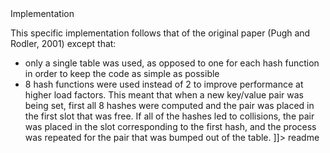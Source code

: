 <snippet>
  <content><![CDATA[
## CuckooHash
The CuckooHash class implements 5 methods (including the constructor):
* constructor(size): return an instance of the class with pre-allocated space for the given number of objects.
* boolean set(key, value): stores the given key/value pair in the hash map. Returns a boolean value indicating success / failure of the operation.
* get(key): return the value associated with the given key, or null if no value is set.
* delete(key): delete the value associated with the given key, returning the value on success or null if the key has no value.
* float load(): return a float value representing the load factor (`(items in hash map)/(size of hash map)`) of the data structure. Since the size of the dat structure is fixed, this should never be greater than 1.

## Implementation
This specific implementation follows that of the original paper (Pugh and Rodler, 2001) except that:
* only a single table was used, as opposed to one for each hash function in order to keep the code as simple as possible
* 8 hash functions were used instead of 2 to improve performance at higher load factors. This meant that when a new key/value pair was being set, first all 8 hashes were computed and the pair was placed in the first slot that was free. If all of the hashes led to collisions, the pair was placed in the slot corresponding to the first hash, and the process was repeated for the pair that was bumped out of the table.
]]></content>
  <tabTrigger>readme</tabTrigger>
</snippet>
